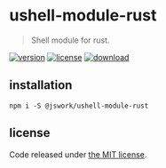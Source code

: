# ushell-module-rust
> Shell module for rust.

[![version][version-image]][version-url]
[![license][license-image]][license-url]
[![download][download-image]][download-url]

## installation
```shell
npm i -S @jswork/ushell-module-rust
```

## license
Code released under [the MIT license](https://github.com/afeiship/ushell-module-rust/blob/master/LICENSE.txt).

[version-image]: https://img.shields.io/npm/v/@jswork/ushell-module-rust
[version-url]: https://npmjs.org/package/@jswork/ushell-module-rust

[license-image]: https://img.shields.io/npm/l/@jswork/ushell-module-rust
[license-url]: https://github.com/afeiship/ushell-module-rust/blob/master/LICENSE.txt

[download-image]: https://img.shields.io/npm/dm/@jswork/ushell-module-rust
[download-url]: https://www.npmjs.com/package/@jswork/ushell-module-rust
